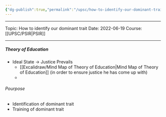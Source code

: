 ```yaml
---
{"dg-publish":true,"permalink":"/upsc/how-to-identify-our-dominant-trait/","dgHomeLink":true,"dgPassFrontmatter":false}
---
```


----
Topic: How to identify our dominant trait
Date: 2022-06-19
Course: [[UPSC/PSIR|PSIR]] 

----
##### Theory of Education
- Ideal State -> Justice Prevails
	- [[Excalidraw/Mind Map of Theory of Education|Mind Map of Theory of Education]] (in order to ensure justice he has come up with)
	- 
###### Pourpose 
- Identification of dominant trait
- Training of dominant trait



